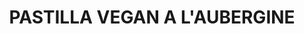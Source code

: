 ---
auteur: Auré
categories:
- Tarte (salée)
check: Non
checkAlwaysOk: true
cuisson: Oui
draft: false
ingredients:
  autres:
  - quantite: 260
    title: Feuilles de brick
    unit: unité
  - commentaire: sirop
    quantite: 2.5
    title: Eau
    unit: litre
  epices:
  - commentaire: sirop
    quantite: 5
    title: Cannelle
    unit: grammes
  - quantite: 35
    title: Ras el hanout
    unit: grammes
  - quantite: 5
    title: Cannelle
    unit: grammes
  - quantite: 35
    title: Poivre
    unit: grammes
  legumes:
  - quantite: 4
    title: Figues Sèches
    unit: Kg
  - commentaire: sirop
    quantite: 13
    title: Citron non traité
    unit: unité
  - quantite: 2
    title: Ail
    unit: tête·s
  - quantite: 6
    title: Oignon
    unit: Kg
  - quantite: 15
    title: Aubergine
    unit: Kg
  lof:
  - quantite: 1
    title: Huile d'argan
    unit: litre
  - quantite: 2
    title: Huile végétale
    unit: litre
  sec:
  - quantite: 950
    title: Pignon de pin
    unit: grammes
  - quantite: 1.6
    title: Amande
    unit: Kg
  sucres:
  - commentaire: déco
    quantite: 300
    title: Sucre glace
    unit: grammes
  - commentaire: sirop
    quantite: 900
    title: Sucre en poudre
    unit: grammes
layout: recettes
materiel:
- moule à tarte
plate: 100
preparation: "Torréfier les pignons et les amandes sur une plaque à pâtisserie protégée\
  \ d'une feuille de papier cuisson, dans un four à 185°C. Les réserver avant de les\
  \ concasser.\n\nRéhydrater les figues sèches dans de l'eau chaude.\n\nHacher oignon\
  \ et ail. Réserver ensemble.\n\nCouper les aubergines en petits cubes.\n\nSirop\
  \ : Faire fondre le sucre dans l'eau, y ajouter la cannelle et les citrons jaunes\
  \ coupés en demi-rondelles fines. Porter à ébullition et laisser réduire de moitié.\
  \ Couper le feu et laisser reposer.\n\nFaire revenir l'oignon et l'ail hachés dans\
  \ un peu d'huile sans coloration. Y ajouter les aubergines et un peu d'huile d'argan.\
  \ Laisser étuver quelques minutes.\n\nAjouter les épices et du sel puis les figues\
  \ également coupées en petits morceaux en fin de cuisson. Bien mélanger.\n\nCouper\
  \ le feu lorsque que cette préparation est assez sèche. Réserver pour laisser refroidir\
  \ après avoir vérifié et corrigé l'assaisonnement.\n\nMélanger de l'huile végétale\
  \ avec de l'huile d'argan et en badigeonner les feuilles de brick.\n\nPour le montage\
  \ des pastillas : Poser 3 feuilles de brick se chevauchant et 1 centrée dans un\
  \ moule (entre 26 et 32cm)\n\nDéposer une portion de fruits secs concassés et une\
  \ portion du mélange figue et aubergine.\n\nReposer 2 feuilles de brick huilées\
  \ et une nouvelle portion de fruits secs, puis du mélange figue et aubergine.\n\n\
  Pour refermer les pastillas, déposer une nouvelle feuille de brick huilée. Replier\
  \ les morceaux des autres feuilles de brick qui débordent en les collant à l'aide\
  \ d'un pinceau avec un mélange de farine et eau . Couvrir de 2 nouvelles feuilles\
  \ de brick huilées. Les badigeonner du mélanger d'huile.\n\nEnfourner à 200°C pendant\
  \ 20 à 25 minutes.\n\nDix minutes avant la fin de la cuisson, glacer au sirop de\
  \ citron.\n\nDémouler les pastillas sur le plat de service. \n\nLes décorer de demi-rondelles\
  \ de citron confites et de pignons de pin grillés. il est possible de saupoudrer\
  \ également de sucre glace et de cannelle."
publishDate: 2024-06-13 17:39:00+00:00
quantite_desc: 8 parts par moule à tarte
regime:
- vegan
temperature: Chaud
title: PASTILLA VEGAN A L'AUBERGINE
type: plat
---
